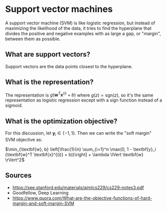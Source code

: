 # Support vector machines

A support vector machine (SVM) is like logistic regression, but instead of maximizing the likelihood of the data, it tries to find the hyperplane that divides the positive and negative examples with as large a gap, or "margin", between them as possible.

## What are support vectors?

Support vectors are the data points closest to the hyperplane.

## What is the representation?

The representation is $g(\textbf{w}^T \textbf{x}^{(i)} + b)$ where $g(z) = \mathrm{sgn}(z)$, so it's the same representation as logistic regression except with a sign function instead of a sigmoid.

## What is the optimization objective?

For this discussion, let $\textbf{y}_i \in \{-1, 1\}$. Then we can write the "soft margin" SVM objective as:

$\min_{\textbf{w}, b} \left[\frac{1}{n} \sum_{i=1}^n \max(0, 1 - \textbf{y}_i (\textbf{w}^T \textbf{x}^{(i)} + b))\right] + \lambda \lVert \textbf{w} \rVert^2$


## Sources

* https://see.stanford.edu/materials/aimlcs229/cs229-notes3.pdf
* Goodfellow, Deep Learning
* https://www.quora.com/What-are-the-objective-functions-of-hard-margin-and-soft-margin-SVM
